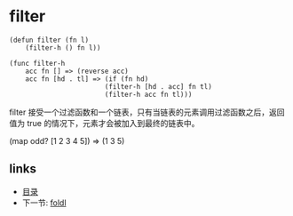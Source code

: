# filter

```
(defun filter (fn l)
	(filter-h () fn l))
	
(func filter-h
	acc fn [] => (reverse acc)
	acc fn [hd . tl] => (if (fn hd)
						(filter-h [hd . acc] fn tl)
						(filter-h acc fn tl)))
```

filter 接受一个过滤函数和一个链表，只有当链表的元素调用过滤函数之后，返回值为 true 的情况下，元素才会被加入到最终的链表中。

(map odd? [1 2 3 4 5]) => (1 3 5)

## links
   * [目录](<SUMMARY.md>)
   * 下一节: [foldl](<05.1.3.md>)
